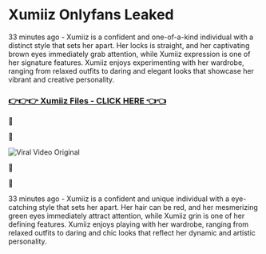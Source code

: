 # Xumiiz Onlyfans Leaked

<p>33 minutes ago - Xumiiz is a confident and one-of-a-kind individual with a distinct style that sets her apart. Her locks is straight, and her captivating brown eyes immediately grab attention, while Xumiiz expression is one of her signature features. Xumiiz enjoys experimenting with her wardrobe, ranging from relaxed outfits to daring and elegant looks that showcase her vibrant and creative personality.</p><p>
<h3><a href="https://fansleaks.com-getfree.pro/xumiiz" rel="nofollow">👉👉👉 Xumiiz Files - CLICK HERE 👈👈</a></h3>
<p>🔻</p>
<p>🔻</p> <p>
<a href="https://fansleaks.com-getfree.pro/xumiiz" rel="nofollow"><img src="https://i.imgur.com/0ZbtXZ5.gif" alt="Viral Video Original" style="max-width: 100%; display: inline-block;" data-target="animated-image.originalImage"></a>
<p>🔻</p>
<p>🔻</p> <p>33 minutes ago - Xumiiz is a confident and unique individual with a eye-catching style that sets her apart. Her hair can be red, and her mesmerizing green eyes immediately attract attention, while Xumiiz grin is one of her defining features. Xumiiz enjoys playing with her wardrobe, ranging from relaxed outfits to daring and chic looks that reflect her dynamic and artistic personality.</p>